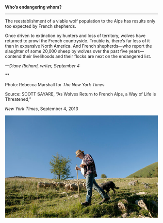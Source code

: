 **Who’s endangering whom?**

****

The reestablishment of a viable wolf population to the Alps has results only too expected by French shepherds.

Once driven to extinction by hunters and loss of territory, wolves have returned to prowl the French countryside. Trouble is, there’s far less of it than in expansive North America. And French shepherds—who report the slaughter of some 20,000 sheep by wolves over the past five years—contend their livelihoods and their flocks are next on the endangered list.

*—Diane Richard, writer, September 4*

**

Photo: Rebecca Marshall for *The New York Times*

Source: SCOTT SAYARE, “As Wolves Return to French Alps, a Way of Life Is Threatened,” 

*New York Times*, September 4, 2013 

![](../images/13.09.03_Richard_ShepherdEDIT-1.jpeg)
